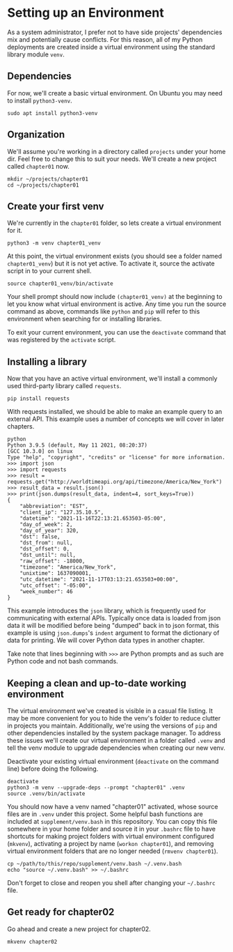 Setting up an Environment
====

As a system administrator, I prefer not to have side projects' dependencies mix and potentially cause conflicts.  For this reason, all of my Python deployments are created inside a virtual environment using the standard library module `venv`.

Dependencies
----

For now, we'll create a basic virtual environment.  On Ubuntu you may need to install `python3-venv`.

```
sudo apt install python3-venv
```

Organization
----

We'll assume you're working in a directory called `projects` under your home dir.  Feel free to change this to suit your needs.  We'll create a new project called `chapter01` now.

```
mkdir ~/projects/chapter01
cd ~/projects/chapter01
```

Create your first venv
----

We're currently in the `chapter01` folder, so lets create a virtual environment for it.

```
python3 -m venv chapter01_venv
```

At this point, the virtual environment exists (you should see a folder named `chapter01_venv`) but it is not yet active.  To activate it, source the activate script in to your current shell.

```
source chapter01_venv/bin/activate
```

Your shell prompt should now include `(chapter01_venv)` at the beginning to let you know what virtual environment is active.  Any time you run the source command as above, commands like `python` and `pip` will refer to this environment when searching for or installing libraries.

To exit your current environment, you can use the `deactivate` command that was registered by the `activate` script.

Installing a library
----

Now that you have an active virtual environment, we'll install a commonly used third-party library called `requests`.

```
pip install requests
```

With requests installed, we should be able to make an example query to an external API.  This example uses a number of concepts we will cover in later chapters.

```
python
Python 3.9.5 (default, May 11 2021, 08:20:37) 
[GCC 10.3.0] on linux
Type "help", "copyright", "credits" or "license" for more information.
>>> import json
>>> import requests
>>> result = requests.get("http://worldtimeapi.org/api/timezone/America/New_York")
>>> result_data = result.json()
>>> print(json.dumps(result_data, indent=4, sort_keys=True))
{
    "abbreviation": "EST",
    "client_ip": "127.35.10.5",
    "datetime": "2021-11-16T22:13:21.653503-05:00",
    "day_of_week": 2,
    "day_of_year": 320,
    "dst": false,
    "dst_from": null,
    "dst_offset": 0,
    "dst_until": null,
    "raw_offset": -18000,
    "timezone": "America/New_York",
    "unixtime": 1637090001,
    "utc_datetime": "2021-11-17T03:13:21.653503+00:00",
    "utc_offset": "-05:00",
    "week_number": 46
}
```

This example introduces the `json` library, which is frequently used for communicating with external APIs.  Typically once data is loaded from json data it will be modified before being "dumped" back in to json format, this example is using `json.dumps`'s `indent` argument to format the dictionary of data for printing.  We will cover Python data types in another chapter.

Take note that lines beginning with `>>>` are Python prompts and as such are Python code and not bash commands.

Keeping a clean and up-to-date working environment
----

The virtual environment we've created is visible in a casual file listing.  It may be more convenient for you to hide the venv's folder to reduce clutter in projects you maintain.  Additionally, we're using the versions of `pip` and other dependencies installed by the system package manager.  To address these issues we'll create our virtual environment in a folder called `.venv` and tell the venv module to upgrade dependencies when creating our new venv.

Deactivate your existing virtual environment (`deactivate` on the command line) before doing the following.

```
deactivate
python3 -m venv --upgrade-deps --prompt "chapter01" .venv
source .venv/bin/activate
```

You should now have a venv named "chapter01" activated, whose source files are in `.venv` under this project.  Some helpful bash functions are included at `supplement/venv.bash` in this repository.  You can copy this file somewhere in your home folder and source it in your `.bashrc` file to have shortcuts for making project folders with virtual environment configured (`mkvenv`), activating a project by name (`workon chapter01`), and removing virtual environment folders that are no longer needed (`rmvenv chapter01`).

```
cp ~/path/to/this/repo/supplement/venv.bash ~/.venv.bash
echo "source ~/.venv.bash" >> ~/.bashrc
```

Don't forget to close and reopen you shell after changing your `~/.bashrc` file.

Get ready for chapter02
----

Go ahead and create a new project for chapter02.

```
mkvenv chapter02
```
